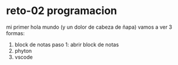 # reto-02 programacion
mi primer hola mundo (y un dolor de cabeza de ñapa)
vamos a ver 3 formas:
1. block de notas
   paso 1: abrir block de notas
2. phyton
3. vscode
